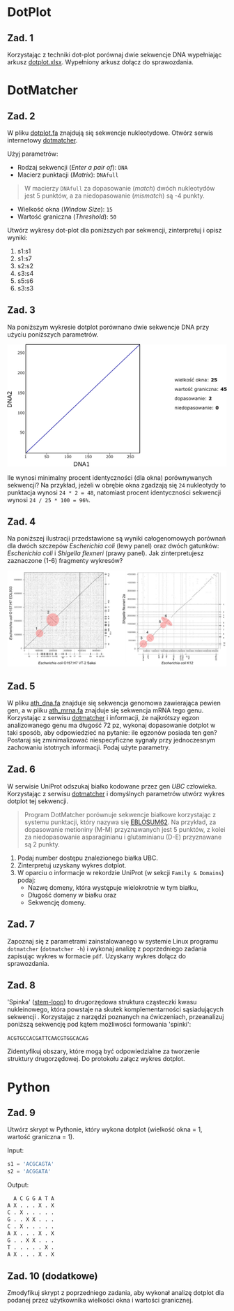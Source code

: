 # DotPlot

## Zad. 1
Korzystając z techniki dot-plot porównaj dwie sekwencje DNA wypełniając arkusz [
dotplot.xlsx](../data/dotplot.xlsx). Wypełniony arkusz dołącz do sprawozdania.

# DotMatcher

## Zad. 2 
W pliku [dotplot.fa](../data/dotplot.fa) znajdują się sekwencje nukleotydowe. Otwórz serwis internetowy [dotmatcher](https://www.ebi.ac.uk/jdispatcher/seqstats/emboss_dotmatcher).

Użyj parametrów:
- Rodzaj sekwencji (*Enter a pair of*): `DNA`
- Macierz punktacji (*Matrix*): `DNAfull`

> W macierzy `DNAfull` za dopasowanie (*match*) dwóch nukleotydów jest 5 punktów, a za niedopasowanie (*mismatch*) są -4 punkty.

- Wielkość okna (*Window Size*): `15`
- Wartość graniczna (*Threshold*): `50`

Utwórz wykresy dot-plot dla poniższych par sekwencji, zinterpretuj i opisz wyniki:

1. s1:s1
2. s1:s7
3. s2:s2
4. s3:s4
5. s5:s6
6. s3:s3


## Zad. 3
Na poniższym wykresie dotplot porównano dwie sekwencje DNA przy użyciu poniższych parametrów.

<img src="../images/dotplot-dna.png" alt="dotplot-dna" />

Ile wynosi minimalny procent identyczności (dla okna) porównywanych sekwencji? Na przykład, jeżeli w obrębie okna zgadzają się `24` nukleotydy to punktacja wynosi `24 * 2 = 48`, natomiast procent identyczności sekwencji wynosi `24 / 25 * 100 = 96%`.


## Zad. 4
Na poniższej ilustracji przedstawione są wyniki całogenomowych porównań dla dwóch szczepów *Escherichia coli* (lewy panel) oraz dwóch gatunków: *Escherichia coli* i *Shigella flexneri* (prawy panel). Jak zinterpretujesz zaznaczone (1-6) fragmenty wykresów?

<img src="../images/dotplot-ecoli-shigella.png" alt="dotplot-dna" />


## Zad. 5
W pliku [ath_dna.fa](../data/ath_dna.fa) znajduje się sekwencja genomowa zawierająca pewien gen, a w pliku [ath_mrna.fa](../data/ath_mrna.fa) znajduje się sekwencja mRNA tego genu. Korzystając z serwisu [dotmatcher](https://www.ebi.ac.uk/jdispatcher/seqstats/emboss_dotmatcher) i informacji, że najkrótszy egzon analizowanego genu ma długość 72 pz, wykonaj dopasowanie dotplot w taki sposób, aby odpowiedzieć na pytanie: ile egzonów posiada ten gen? Postaraj się zminimalizować niespecyficzne sygnały przy jednoczesnym zachowaniu istotnych informacji. Podaj użyte parametry.


## Zad. 6
W serwisie UniProt odszukaj białko kodowane przez gen *UBC* człowieka. Korzystając z serwisu [dotmatcher](https://www.ebi.ac.uk/jdispatcher/seqstats/emboss_dotmatcher) i domyślnych parametrów utwórz wykres dotplot tej sekwencji.

> Program DotMatcher porównuje sekwencje białkowe korzystając z systemu punktacji, który nazywa się [EBLOSUM62](https://ftp.ncbi.nlm.nih.gov/blast/matrices/BLOSUM62). Na przykład, za dopasowanie metioniny (M-M) przyznawanych jest 5 punktów, z kolei za niedopasowanie asparaginianu i glutaminianu (D-E) przyznawane są 2 punkty.

1. Podaj number dostępu znalezionego białka UBC.
2. Zinterpretuj uzyskany wykres dotplot.
3. W oparciu o informacje w rekordzie UniProt (w sekcji `Family & Domains`) podaj:
   - Nazwę domeny, która występuje wielokrotnie w tym białku,
   - Długość domeny w białku oraz
   - Sekwencję domeny.


## Zad. 7
Zapoznaj się z parametrami zainstalowanego w systemie Linux programu `dotmatcher` (`dotmatcher -h`) i wykonaj analizę z poprzedniego zadania zapisując wykres w formacie `pdf`. Uzyskany wykres dołącz do sprawozdania.

## Zad. 8
'Spinka' ([stem-loop](https://en.wikipedia.org/wiki/Stem-loop)) to drugorzędowa struktura cząsteczki kwasu nukleinowego, która powstaje na skutek komplementarności sąsiadujących sekwencji . Korzystając z narzędzi poznanych na ćwiczeniach, przeanalizuj poniższą sekwencję pod kątem możliwości formowania 'spinki':

`ACGTGCCACGATTCAACGTGGCACAG`

Zidentyfikuj obszary, które mogą być odpowiedzialne za tworzenie struktury drugorzędowej. Do protokołu załącz wykres dotplot.

# Python

## Zad. 9
Utwórz skrypt w Pythonie, który wykona dotplot (wielkość okna = 1, wartość graniczna = 1).


Input:

```python
s1 = 'ACGCAGTA'
s2 = 'ACGGATA'
```

Output:

```
  A C G G A T A
A X . . . X . X
C . X . . . . .
G . . X X . . .
C . X . . . . .
A X . . . X . X
G . . X X . . .
T . . . . . X .
A X . . . X . X
```


## Zad. 10 (dodatkowe)
Zmodyfikuj skrypt z poprzedniego zadania, aby wykonał analizę dotplot dla podanej przez użytkownika wielkości okna i wartości granicznej.